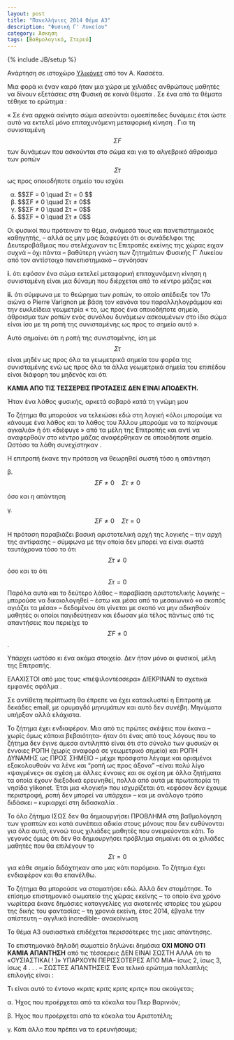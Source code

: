 ```yaml
---
layout: post
title: "Πανελλήνιες 2014 Θέμα Α3"
description: "Φυσική Γ' Λυκείου"
category: Άσκηση
tags: [Βαθμολογικό, Στερεό]
---
```

{% include JB/setup %}


<style type='text/css'>
ol {<!--  w w w.  j  a  v  a  2s.c om-->
font-family: sans-serif;
list-style-type: lower-greek;
}
</style>

Ανάρτηση σε ιστοχώρο [Υλικόνετ](https://ylikonet.gr/) από τον Α. Κασσέτα.


Μια φορά κι έναν καιρό ήταν μια χώρα με χιλιάδες ανθρώπους μαθητές να δίνουν εξετάσεις 
στη Φυσική σε κοινά θέματα . Σε ένα από τα θέματα τέθηκε το ερώτημα : 


« Σε ένα αρχικά ακίνητο σώμα ασκούνται ομοεπίπεδες δυνάμεις έτσι ώστε αυτό να εκτελεί μόνο επιταχυνόμενη 
μεταφορική κίνηση . Για τη συνισταμένη $$ΣF$$  των δυνάμεων που ασκούνται στο σώμα και 
για το αλγεβρικό άθροισμα των ροπών $$Στ$$ ως προς οποιοδήποτε σημείο του ισχύει 


<ol type = 'a'>
	<li> $$ΣF = 0 \quad Στ = 0 $$</li>
	<li> $$ΣF ≠ 0  \quad Στ ≠ 0$$  </li>
	<li> $$ΣF ≠ 0  \quad Στ = 0$$  </li>
	<li> $$ΣF = 0 \quad Στ ≠ 0$$ </li>
</ol>





Οι φυσικοί που πρότειναν το θέμα,  ανάμεσά τους και πανεπιστημιακός καθηγητής, – αλλά ας 
μην μας διαφεύγει ότι οι συνάδελφοι της Δευτεροβάθμιας που στελέχωναν τις Επιτροπές 
εκείνης της χώρας  ειχαν  συχνά – όχι πάντα – βαθύτερη γνώση των ζητημάτων  Φυσικής Γ΄ 
Λυκείου από τον αντίστοιχο πανεπιστημιακό –  αγνόησαν  


**i.** ότι εφόσον ένα σώμα εκτελεί μεταφορική επιταχυνόμενη κίνηση η συνισταμένη είναι μια 
δύναμη που διέρχεται από το κέντρο μάζας και   


**ii.** ότι σύμφωνα με το θεώρημα των ροπών, το οποίο απέδειξε τον 17ο αιώνα ο Pierre 
Varignon με βάση τον κανόνα του παραλληλογράμμου και την ευκλείδεια γεωμετρία 
« το, ως προς ένα οποιοδήποτε σημείο,  άθροισμα των ροπών ενός συνόλου δυνάμεων 
ασκουμένων στο ίδιο σώμα είναι ίσο με τη ροπή της συνισταμένης ως προς το σημείο αυτό ».

Αυτό σημαίνει ότι η ροπή της συνισταμένης, ίση με $$Στ$$  είναι μηδέν ως προς όλα τα 
γεωμετρικά σημεία του φορέα της συνισταμένης ενώ ως προς όλα τα άλλα γεωμετρικά σημεία 
του επιπέδου είναι διάφορη του μηδενός και ότι  


**ΚΑΜΙΑ ΑΠΟ ΤΙΣ ΤΕΣΣΕΡΕΙΣ ΠΡΟΤΑΣΕΙΣ ΔΕΝ ΕΊΝΑΙ ΑΠΟΔΕΚΤΗ.**

Ήταν ένα λάθος φυσικής, αρκετά σοβαρό κατά τη γνώμη μου

Το ζήτημα θα μπορούσε να τελειώσει εδώ στη λογική «όλοι μπορούμε να κάνουμε ένα λάθος 
και το λάθος του Άλλου μπορούμε να το παίρνουμε αγκαλιά» ή ότι «διέφυγε » από τα μέλη 
της Επιτροπής και αντί να αναφερθούν στο κέντρο μάζας αναφέρθηκαν σε οποιοδήποτε σημείο.  
Ωστόσο τα λάθη συνεχίστηκαν .

Η επιτροπή έκανε την πρόταση να θεωρηθεί σωστή τόσο η απάντηση  

β. $$ΣF≠0 \quad Στ ≠ 0 $$ 

όσο και η απάντηση 

γ. $$ΣF≠0 \quad Στ = 0$$

Η πρόταση παραβιάζει βασική αριστοτελική αρχή της λογικής – την αρχή της αντίφασης – σύμφωνα με την οποία δεν μπορεί να είναι σωστά 
ταυτόχρονα τόσο το ότι $$Στ ≠ 0$$  όσο και το ότι  $$Στ = 0$$
Παρόλα αυτά και το δεύτερο λάθος – παραβίαση αριστοτελικής λογικής – μπορούσε να δικαιολογηθεί – έστω και μέσα από 
το μεσαιωνικό «ο σκοπός αγιάζει τα μέσα» – δεδομένου ότι γίνεται με σκοπό να μην 
αδικηθούν μαθητές οι οποίοι παγιδεύτηκαν και έδωσαν μία τέλος πάντως από τις απαντήσεις
που περιείχε το $$ΣF ≠ 0$$ .

Υπάρχει ωστόσο κι ένα ακόμα στοιχείο. Δεν ήταν μόνο οι φυσικοί,  μέλη της Επιτροπής.

ΕΛΑΧΙΣΤΟΙ από μας τους «πιέψιλοντέσσερα» ΔΙΕΚΡΙΝΑΝ το σχετικά εμφανές σφάλμα .

Σε αντίθετη περίπτωση θα έπρεπε να έχει κατακλυστεί η Επιτροπή με δεκάδες email, με 
ορυμαγδό μηνυμάτων και αυτό δεν συνέβη. Μηνύματα υπήρξαν αλλά ελάχιστα.

Το ζήτημα έχει ενδιαφέρον. Μια από τις πρώτες σκέψεις που έκανα – χωρίς όμως κάποια 
βεβαιότητα- ήταν ότι ένας από τους λόγους που το ζήτημα δεν έγινε άμεσα αντιληπτό 
είναι ότι στο σύνολο των φυσικών  οι έννοιες ΡΟΠΗ (χωρίς αναφορά σε γεωμετρικό σημείο) 
και ΡΟΠΗ ΔΥΝΑΜΗΣ ως ΠΡΟΣ ΣΗΜΕΙΟ – μέχρι πρόσφατα λέγαμε και ορισμένοι εξακολουθούν 
να λένε και “ροπή ως προς άξονα” –είναι πολύ λίγο «ψαγμένες» σε σχέση με άλλες έννοιες
και σε σχέση με άλλα ζητήματα τα οποία έχουν διεξοδικά ερευνηθεί, πολλά από  αυτά με
πρωτοπορία τη νησίδα ylikonet.  Έτσι μια «λογική» που ισχυρίζεται ότι «εφόσον δεν
έχουμε περιστροφή,  ροπή δεν μπορεί να υπάρχει» – και με ανάλογο τρόπο διδάσκει – κυριαρχεί στη διδασκαλία .  

Το όλο ζήτημα  ΙΣΩΣ δεν θα δημιουργήσει ΠΡΟΒΛΗΜΑ στη βαθμολόγηση των γραπτών και κατά 
συνέπεια αδικία  στους μόνους που δεν ευθύνονται για όλα αυτά, εννοώ τους χιλιάδες
μαθητές που ονειρεύονται κάτι. Το γεγονός όμως ότι δεν θα δημιουργήσει πρόβλημα σημαίνει 
ότι οι χιλιάδες μαθητές που θα επιλέγουν το $$Στ = 0$$ για κάθε σημείο διδάχτηκαν απο 
μας κάτι παρόμοιο. Το ζήτημα έχει ενδιαφέρον και θα επανέλθω.  

Το ζήτημα θα μπορούσε να σταματήσει εδώ. Αλλά δεν σταμάτησε. Το επίσημο επιστημονικό 
σωματείο της χώρας εκείνης – το οποίο ένα χρόνο νωρίτερα έκανε δημόσιες καταγγελίες 
για σκοτεινές ιστορίες του χώρου της δικής του φαντασίας – τη χρονιά εκείνη, έτος 2014, 
έβγαλε την απίστευτη – αγγλικά incredible- ανακοίνωση   

Το θέμα Α3 ουσιαστικά επιδέχεται περισσότερες της μιας απάντησης.

Το επιστημονικό δηλαδή σωματείο δηλώνει δημόσια **ΟΧΙ ΜΟΝΟ ΟΤΙ ΚΑΜΙΑ ΑΠΑΝΤΗΣΗ** από τις 
τέσσερεις ΔΕΝ ΕΙΝΑΙ ΣΩΣΤΗ ΑΛΛΑ ότι το «ΟΥΣΙΑΣΤΙΚΑ( ! )» ΥΠΑΡΧΟΥΝ ΠΕΡΙΣΣΟΤΕΡΕΣ ΑΠΟ 
ΜΙΑ– ίσως 2, ίσως 3, ίσως 4 . . .  – ΣΩΣΤΕΣ ΑΠΑΝΤΗΣΕΙΣ Ένα τελικό ερώτημα πολλαπλής επιλογής είναι :

Τι είναι αυτό το έντονο «κριτς κριτς κριτς κριτς»  που ακούγεται;    

α. Ήχος που προέρχεται από τα κόκαλα του Πιερ Βαρινιόν;         

β. Ήχος που προέρχεται από τα κόκαλα  του Αριστοτέλη;       

γ. Κάτι άλλο που πρέπει να το ερευνήσουμε;  